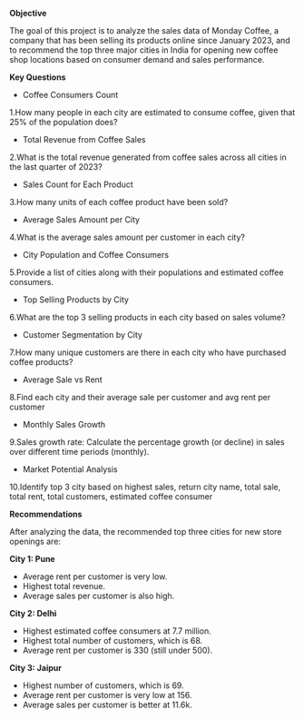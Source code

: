 **Objective**

The goal of this project is to analyze the sales data of Monday Coffee, a company that has been selling its products online since January 2023, and to recommend the top three major cities in India for opening new coffee shop locations based on consumer demand and sales performance.

**Key Questions**

- Coffee Consumers Count
  
1.How many people in each city are estimated to consume coffee, given that 25% of the population does?

- Total Revenue from Coffee Sales
  
2.What is the total revenue generated from coffee sales across all cities in the last quarter of 2023?

- Sales Count for Each Product
 
3.How many units of each coffee product have been sold?

- Average Sales Amount per City
  
4.What is the average sales amount per customer in each city?

- City Population and Coffee Consumers
 
5.Provide a list of cities along with their populations and estimated coffee consumers.

- Top Selling Products by City
 
6.What are the top 3 selling products in each city based on sales volume?

- Customer Segmentation by City
  
7.How many unique customers are there in each city who have purchased coffee products?

- Average Sale vs Rent
 
8.Find each city and their average sale per customer and avg rent per customer

- Monthly Sales Growth
  
9.Sales growth rate: Calculate the percentage growth (or decline) in sales over different time periods (monthly).

- Market Potential Analysis
 
10.Identify top 3 city based on highest sales, return city name, total sale, total rent, total customers, estimated coffee consumer

**Recommendations**

After analyzing the data, the recommended top three cities for new store openings are:

**City 1: Pune**

- Average rent per customer is very low.
- Highest total revenue.
- Average sales per customer is also high.

**City 2: Delhi**

- Highest estimated coffee consumers at 7.7 million.
- Highest total number of customers, which is 68.
- Average rent per customer is 330 (still under 500).

**City 3: Jaipur**

- Highest number of customers, which is 69.
- Average rent per customer is very low at 156.
- Average sales per customer is better at 11.6k.
